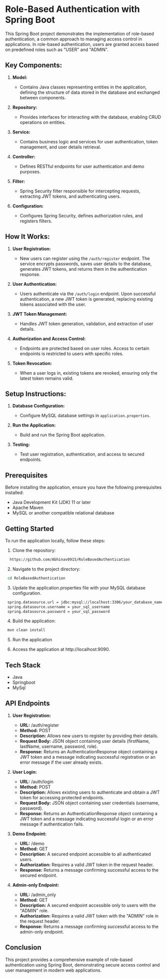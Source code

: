 # Role-Based Authentication with Spring Boot

This Spring Boot project demonstrates the implementation of role-based authentication, a common approach to managing access control in applications. In role-based authentication, users are granted access based on predefined roles such as "USER" and "ADMIN".

## Key Components:

1. **Model:**
   - Contains Java classes representing entities in the application, defining the structure of data stored in the database and exchanged between components.
   
2. **Repository:**
   - Provides interfaces for interacting with the database, enabling CRUD operations on entities.
   
3. **Service:**
   - Contains business logic and services for user authentication, token management, and user details retrieval.
   
4. **Controller:**
   - Defines RESTful endpoints for user authentication and demo purposes.
   
5. **Filter:**
   - Spring Security filter responsible for intercepting requests, extracting JWT tokens, and authenticating users.
   
6. **Configuration:**
   - Configures Spring Security, defines authorization rules, and registers filters.

## How It Works:

1. **User Registration:**
   - New users can register using the `/auth/register` endpoint. The service encrypts passwords, saves user details to the database, generates JWT tokens, and returns them in the authentication response.
   
2. **User Authentication:**
   - Users authenticate via the `/auth/login` endpoint. Upon successful authentication, a new JWT token is generated, replacing existing tokens associated with the user.
   
3. **JWT Token Management:**
   - Handles JWT token generation, validation, and extraction of user details.
   
4. **Authorization and Access Control:**
   - Endpoints are protected based on user roles. Access to certain endpoints is restricted to users with specific roles.
   
5. **Token Revocation:**
   - When a user logs in, existing tokens are revoked, ensuring only the latest token remains valid.

## Setup Instructions:

1. **Database Configuration:**
   - Configure MySQL database settings in `application.properties`.
   
2. **Run the Application:**
   - Build and run the Spring Boot application.
   
3. **Testing:**
   - Test user registration, authentication, and access to secured endpoints.

## Prerequisites 
Before installing the application, ensure you have the following prerequisites installed:

- Java Development Kit (JDK) 11 or later
- Apache Maven
- MySQL or another compatible relational database


## Getting Started

To run the application locally, follow these steps:

1. Clone the repository:

```bash
  https://github.com/Abhinav0915/RoleBasedAuthentication
```
2. Navigate to the project directory:

```bash
 cd RoleBasedAuthentication
```
3. Update the application.properties file with your MySQL database configuration.

```bash
 spring.datasource.url = jdbc:mysql://localhost:3306/your_database_name
 spring.datasource.username = your_sql_username
 spring.datasource.password = your_sql_password
```

4. Build the application:
```bash
 mvn clean install
```

5. Run the application


6. Access the application at http://localhost:9090.

## Tech Stack

- Java
- Springboot
- MySql

## API Endpoints

1. **User Registration:**
   - **URL:** /auth/register
   - **Method:** POST
   - **Description:** Allows new users to register by providing their details.
   - **Request Body:** JSON object containing user details (firstName, lastName, username, password, role).
   - **Response:** Returns an AuthenticationResponse object containing a JWT token and a message indicating successful registration or an error message if the user already exists.

2. **User Login:**
   - **URL:** /auth/login
   - **Method:** POST
   - **Description:** Allows existing users to authenticate and obtain a JWT token for accessing protected endpoints.
   - **Request Body:** JSON object containing user credentials (username, password).
   - **Response:** Returns an AuthenticationResponse object containing a JWT token and a message indicating successful login or an error message if authentication fails.

3. **Demo Endpoint:**
   - **URL:** /demo
   - **Method:** GET
   - **Description:** A secured endpoint accessible to all authenticated users.
   - **Authorization:** Requires a valid JWT token in the request header.
   - **Response:** Returns a message confirming successful access to the secured endpoint.

4. **Admin-only Endpoint:**
   - **URL:** /admin_only
   - **Method:** GET
   - **Description:** A secured endpoint accessible only to users with the "ADMIN" role.
   - **Authorization:** Requires a valid JWT token with the "ADMIN" role in the request header.
   - **Response:** Returns a message confirming successful access to the admin-only endpoint.


## Conclusion

This project provides a comprehensive example of role-based authentication using Spring Boot, demonstrating secure access control and user management in modern web applications.

